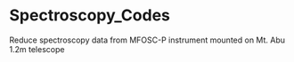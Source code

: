 # Spectroscopy_Codes
 Reduce spectroscopy data from MFOSC-P instrument mounted on Mt. Abu 1.2m telescope
